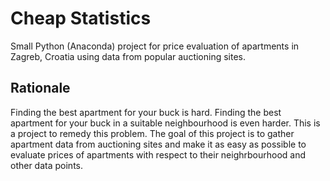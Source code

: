 # Cheap Statistics
Small Python (Anaconda) project for price evaluation of apartments in Zagreb, Croatia using data from popular auctioning sites.

## Rationale
Finding the best apartment for your buck is hard. Finding the best apartment for your buck in a suitable neighbourhood is even harder. This is a project to remedy this problem. The goal of this project is to gather apartment data from auctioning sites and make it as easy as possible to evaluate prices of apartments with respect to their neighrbourhood and other data points.

